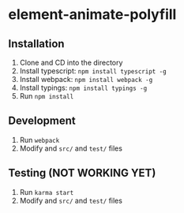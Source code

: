 # element-animate-polyfill

## Installation
1. Clone and CD into the directory
1. Install typescript: `npm install typescript -g`
1. Install webpack: `npm install webpack -g`
1. Install typings: `npm install typings -g`
1. Run `npm install`

## Development
1. Run `webpack`
1. Modify and `src/` and `test/` files 

## Testing (NOT WORKING YET)
1. Run `karma start`
1. Modify and `src/` and `test/` files 
